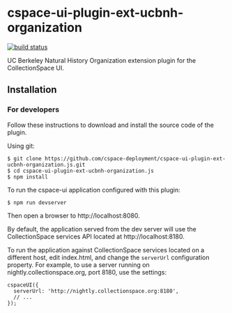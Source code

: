 # cspace-ui-plugin-ext-ucbnh-organization

[![build status](https://travis-ci.org/cspace-deployment/cspace-ui-plugin-ext-ucbnh-organization.js.svg?branch=master)](https://travis-ci.org/cspace-deployment/cspace-ui-plugin-ext-ucbnh-organization.js)

UC Berkeley Natural History Organization extension plugin for the CollectionSpace UI.

## Installation

### For developers

Follow these instructions to download and install the source code of the plugin.

Using git:

```
$ git clone https://github.com/cspace-deployment/cspace-ui-plugin-ext-ucbnh-organization.js.git
$ cd cspace-ui-plugin-ext-ucbnh-organization.js
$ npm install
```

To run the cspace-ui application configured with this plugin:

```
$ npm run devserver
```

Then open a browser to http://localhost:8080.

By default, the application served from the dev server will use the CollectionSpace services API
located at http://localhost:8180.

To run the application against CollectionSpace services located on a different host, edit
index.html, and change the `serverUrl` configuration property. For example, to use a server running
on nightly.collectionspace.org, port 8180, use the settings:

```
cspaceUI({
  serverUrl: 'http://nightly.collectionspace.org:8180',
  // ...
});
```
